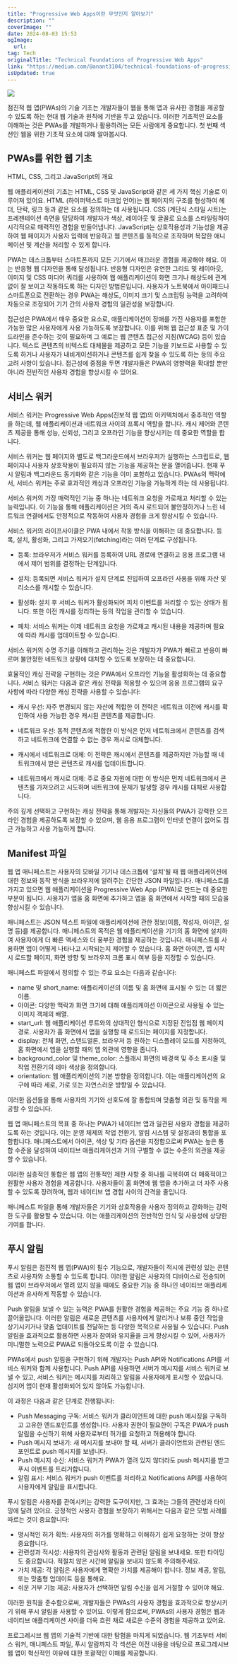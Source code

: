 ```yaml
---
title: "Progressive Web Apps이란 무엇인지 알아보기"
description: ""
coverImage: ""
date: 2024-08-03 15:53
ogImage: 
  url: 
tag: Tech
originalTitle: "Technical Foundations of Progressive Web Apps"
link: "https://medium.com/@anant3104/technical-foundations-of-progressive-web-apps-2aa1779b28bc"
isUpdated: true
---
```






<img src="/assets/img/TechnicalFoundationsofProgressiveWebApps_0.png" />

점진적 웹 앱(PWAs)의 기술 기초는 개발자들이 웹을 통해 앱과 유사한 경험을 제공할 수 있도록 하는 현대 웹 기술과 원칙에 기반을 두고 있습니다. 이러한 기초적인 요소를 이해하는 것은 PWAs를 개발하거나 활용하려는 모든 사람에게 중요합니다. 첫 번째 섹션인 웹을 위한 기초적 요소에 대해 알아봅시다.

## PWAs를 위한 웹 기초

HTML, CSS, 그리고 JavaScript의 개요

<div class="content-ad"></div>

웹 애플리케이션의 기초는 HTML, CSS 및 JavaScript와 같은 세 가지 핵심 기술로 이루어져 있어요. HTML (하이퍼텍스트 마크업 언어)는 웹 페이지의 구조를 형성하여 헤더, 단락, 링크 등과 같은 요소를 정의하는 데 사용됩니다. CSS (계단식 스타일 시트)는 프레젠테이션 측면을 담당하여 개발자가 색상, 레이아웃 및 글꼴로 요소를 스타일링하여 시각적으로 매력적인 경험을 만들어냅니다. JavaScript는 상호작용성과 기능성을 제공하여 웹 페이지가 사용자 입력에 반응하고 웹 콘텐츠를 동적으로 조작하며 복잡한 애니메이션 및 계산을 처리할 수 있게 합니다.

PWA는 데스크톱부터 스마트폰까지 모든 기기에서 매끄러운 경험을 제공해야 해요. 이는 반응형 웹 디자인을 통해 달성됩니다. 반응형 디자인은 유연한 그리드 및 레이아웃, 이미지 및 CSS 미디어 쿼리를 사용하여 웹 애플리케이션이 화면 크기나 해상도에 관계없이 잘 보이고 작동하도록 하는 디자인 방법론입니다. 사용자가 노트북에서 아이패드나 스마트폰으로 전환하는 경우 PWA는 해상도, 이미지 크기 및 스크립팅 능력을 고려하여 자동으로 조정되어 기기 간의 사용자 경험의 일관성을 보장합니다.

접근성은 PWA에서 매우 중요한 요소로, 애플리케이션이 장애를 가진 사용자를 포함한 가능한 많은 사용자에게 사용 가능하도록 보장합니다. 이를 위해 웹 접근성 표준 및 가이드라인을 준수하는 것이 필요하며 그 예로는 웹 콘텐츠 접근성 지침(WCAG) 등이 있습니다. 텍스트 콘텐츠의 비텍스트 대체물을 제공하고 모든 기능을 키보드로 사용할 수 있도록 하거나 사용자가 내비게이션하거나 콘텐츠를 쉽게 찾을 수 있도록 하는 등의 주요 고려 사항이 있습니다. 접근성에 중점을 두면 개발자들은 PWA의 영향력을 확대할 뿐만 아니라 전반적인 사용자 경험을 향상시킬 수 있어요.

## 서비스 워커

<div class="content-ad"></div>

서비스 워커는 Progressive Web Apps(진보적 웹 앱)의 아키텍처에서 중추적인 역할을 하는데, 웹 애플리케이션과 네트워크 사이의 프록시 역할을 합니다. 캐시 제어와 콘텐츠 제공을 통해 성능, 신뢰성, 그리고 오프라인 기능을 향상시키는 데 중요한 역할을 합니다.

서비스 워커는 웹 페이지와 별도로 백그라운드에서 브라우저가 실행하는 스크립트로, 웹 페이지나 사용자 상호작용이 필요하지 않는 기능을 제공하는 문을 열어줍니다. 현재 푸시 알림과 백그라운드 동기화와 같은 기능을 이미 포함하고 있습니다. PWAs의 맥락에서, 서비스 워커는 주로 효과적인 캐싱과 오프라인 기능을 가능하게 하는 데 사용됩니다.

서비스 워커의 가장 매력적인 기능 중 하나는 네트워크 요청을 가로채고 처리할 수 있는 능력입니다. 이 기능을 통해 애플리케이션은 거의 즉시 로드되어 불안정하거나 느린 네트워크 연결에서도 안정적으로 작동하여 사용자 경험을 크게 향상시킬 수 있습니다.

서비스 워커의 라이프사이클은 PWA 내에서 작동 방식을 이해하는 데 중요합니다. 등록, 설치, 활성화, 그리고 가져오기(fetching)라는 여러 단계로 구성됩니다.

<div class="content-ad"></div>

- 등록: 브라우저가 서비스 워커를 등록하여 URL 경로에 연결하고 응용 프로그램 내에서 제어 범위를 결정하는 단계입니다.

- 설치: 등록되면 서비스 워커가 설치 단계로 진입하여 오프라인 사용을 위해 자산 및 리소스를 캐시할 수 있습니다.

- 활성화: 설치 후 서비스 워커가 활성화되어 피치 이벤트를 처리할 수 있는 상태가 됩니다. 또한 이전 캐시를 정리하는 등의 작업을 관리할 수 있습니다.

- 페치: 서비스 워커는 이제 네트워크 요청을 가로채고 캐시된 내용을 제공하며 필요에 따라 캐시를 업데이트할 수 있습니다.

서비스 워커의 수명 주기를 이해하고 관리하는 것은 개발자가 PWA가 빠르고 반응이 빠르며 불안정한 네트워크 상황에 대처할 수 있도록 보장하는 데 중요합니다.

효율적인 캐싱 전략을 구현하는 것은 PWA에서 오프라인 기능을 활성화하는 데 중요합니다. 서비스 워커는 다음과 같은 캐싱 전략을 적용할 수 있으며 응용 프로그램의 요구 사항에 따라 다양한 캐싱 전략을 사용할 수 있습니다:

- 캐시 우선: 자주 변경되지 않는 자산에 적합한 이 전략은 네트워크 이전에 캐시를 확인하여 사용 가능한 경우 캐시된 콘텐츠를 제공합니다.

- 네트워크 우선: 동적 콘텐츠에 적합한 이 방식은 먼저 네트워크에서 콘텐츠를 검색하고 네트워크에 연결할 수 없는 경우 캐시로 대체합니다.

- 캐시에서 네트워크로 대체: 이 전략은 캐시에서 콘텐츠를 제공하지만 가능할 때 네트워크에서 받은 콘텐츠로 캐시를 업데이트합니다.

- 네트워크에서 캐시로 대체: 주로 중요 자원에 대한 이 방식은 먼저 네트워크에서 콘텐츠를 가져오려고 시도하며 네트워크에 문제가 발생할 경우 캐시를 대체로 사용합니다.

<div class="content-ad"></div>

주의 깊게 선택하고 구현하는 캐싱 전략을 통해 개발자는 자신들의 PWA가 강력한 오프라인 경험을 제공하도록 보장할 수 있으며, 웹 응용 프로그램이 인터넷 연결이 없어도 접근 가능하고 사용 가능하게 합니다.

## Manifest 파일

웹 앱 매니페스트는 사용자의 모바일 기기나 데스크톱에 '설치'될 때 웹 애플리케이션에 대한 정보와 동작 방식을 브라우저에 알려주는 간단한 JSON 파일입니다. 매니페스트를 가지고 있으면 웹 애플리케이션을 Progressive Web App (PWA)로 만드는 데 중요한 부분이 됩니다. 사용자가 앱을 홈 화면에 추가하고 앱을 홈 화면에서 시작할 때의 모습을 향상시킬 수 있습니다.

매니페스트는 JSON 텍스트 파일에 애플리케이션에 관한 정보(이름, 작성자, 아이콘, 설명 등)를 제공합니다. 매니페스트의 목적은 웹 애플리케이션을 기기의 홈 화면에 설치하여 사용자에게 더 빠른 액세스와 더 풍부한 경험을 제공하는 것입니다. 매니페스트를 사용하면 앱이 어떻게 나타나고 시작되는지 제어할 수 있습니다. 홈 화면 아이콘, 앱 시작 시 로드할 페이지, 화면 방향 및 브라우저 크롬 표시 여부 등을 지정할 수 있습니다.

<div class="content-ad"></div>

매니페스트 파일에서 정의할 수 있는 주요 요소는 다음과 같습니다:

- name 및 short_name: 애플리케이션의 이름 및 홈 화면에 표시될 수 있는 더 짧은 이름.
- 아이콘: 다양한 맥락과 화면 크기에 대해 애플리케이션 아이콘으로 사용될 수 있는 이미지 객체의 배열.
- start_url: 웹 애플리케이션 루트와의 상대적인 형식으로 지정된 진입점 웹 페이지 경로. 사용자가 홈 화면에서 앱을 실행할 때 로드되는 페이지를 지정합니다.
- display: 전체 화면, 스탠드얼론, 브라우저 등 원하는 디스플레이 모드를 지정하여, 홈 화면에서 앱을 실행할 때의 앱 외관에 영향을 줍니다.
- background_color 및 theme_color: 스플래시 화면의 배경색 및 주소 표시줄 및 작업 전환기의 테마 색상을 정의합니다.
- orientation: 웹 애플리케이션의 기본 방향을 정의합니다. 이는 애플리케이션의 요구에 따라 세로, 가로 또는 자연스러운 방향일 수 있습니다.

이러한 옵션들을 통해 사용자의 기기와 선호도에 잘 통합되며 맞춤형 외관 및 동작을 제공할 수 있습니다.

웹 앱 매니페스트의 목표 중 하나는 PWA가 네이티브 앱과 일관된 사용자 경험을 제공하도록 하는 것입니다. 이는 운영 체제의 작업 전환기, 알림 시스템 및 설정과의 통합을 포함합니다. 매니페스트에서 아이콘, 색상 및 기타 옵션을 지정함으로써 PWA는 높은 통합 수준을 달성하여 네이티브 애플리케이션과 거의 구별할 수 없는 수준의 외관을 제공할 수 있습니다.

<div class="content-ad"></div>

이러한 심층적인 통합은 웹 앱의 전통적인 제한 사항 중 하나를 극복하여 더 매혹적이고 원활한 사용자 경험을 제공합니다. 사용자들이 홈 화면에 웹 앱을 추가하고 더 자주 사용할 수 있도록 장려하며, 웹과 네이티브 앱 경험 사이의 간격을 줄입니다.

매니페스트 파일을 통해 개발자들은 기기와 상호작용을 사용자 정의하고 강화하는 강력한 도구를 활용할 수 있습니다. 이는 애플리케이션의 전반적인 인식 및 사용성에 상당한 기여를 합니다.

## 푸시 알림

푸시 알림은 점진적 웹 앱(PWA)의 필수 기능으로, 개발자들이 적시에 관련성 있는 콘텐츠로 사용자와 소통할 수 있도록 합니다. 이러한 알림은 사용자의 디바이스로 전송되어 웹 앱이 브라우저에서 열려 있지 않을 때에도 중요한 기능 중 하나인 네이티브 애플리케이션과 유사하게 작동할 수 있습니다.

<div class="content-ad"></div>

Push 알림을 보낼 수 있는 능력은 PWA를 원활한 경험을 제공하는 주요 기능 중 하나로 끌어올립니다. 이러한 알림은 새로운 콘텐츠를 사용자에게 알리거나 보류 중인 작업을 상기시키거나 맞춤 업데이트를 전달하는 등 다양한 목적으로 사용될 수 있습니다. Push 알림을 효과적으로 활용하면 사용자 참여와 유지율을 크게 향상시킬 수 있어, 사용자가 미니멀한 노력으로 PWA로 되돌아오도록 이끌 수 있습니다.

PWAs에서 push 알림을 구현하기 위해 개발자는 Push API와 Notifications API를 서비스 워커와 함께 사용합니다. Push API를 사용하면 서버가 메시지를 서비스 워커로 보낼 수 있고, 서비스 워커는 메시지를 처리하고 알림을 사용자에게 표시할 수 있습니다. 심지어 앱이 현재 활성화되어 있지 않아도 가능합니다.

이 과정은 다음과 같은 단계로 진행됩니다:

- Push Messaging 구독: 서비스 워커가 클라이언트에 대한 push 메시징을 구독하고 고유한 엔드포인트를 생성합니다. 사용자 권한이 필요한이 구독은 PWA가 push 알림을 수신하기 위해 사용자로부터 허가를 요청하고 허용해야 합니다.
- Push 메시지 보내기: 새 메시지를 보내야 할 때, 서버가 클라이언트와 관련된 엔드포인트로 push 메시지를 보냅니다.
- Push 메시지 수신: 서비스 워커가 PWA가 열려 있지 않더라도 push 메시지를 받고 푸시 이벤트를 트리거합니다.
- 알림 표시: 서비스 워커가 push 이벤트를 처리하고 Notifications API를 사용하여 사용자에게 알림을 표시합니다.

<div class="content-ad"></div>

푸시 알림은 사용자를 관여시키는 강력한 도구이지만, 그 효과는 그들의 관련성과 타이밍에 달려 있어요. 긍정적인 사용자 경험을 보장하기 위해서는 다음과 같은 모범 사례를 따르는 것이 중요합니다:

- 명시적인 허가 획득: 사용자의 허가를 명확하고 이해하기 쉽게 요청하는 것이 항상 중요합니다.
- 관련성과 적시성: 사용자의 관심사와 활동과 관련된 알림을 보내세요. 또한 타이밍도 중요합니다. 적절치 않은 시간에 알림을 보내지 않도록 주의해주세요.
- 가치 제공: 각 알림은 사용자에게 명확한 가치를 제공해야 합니다. 정보 제공, 알림, 또는 맞춤형 업데이트 등을 통해요.
- 쉬운 거부 기능 제공: 사용자가 선택하면 알림 수신을 쉽게 거절할 수 있어야 해요.

이러한 원칙을 준수함으로써, 개발자들은 PWAs의 사용자 경험을 효과적으로 향상시키기 위해 푸시 알림을 사용할 수 있어요. 이렇게 함으로써, PWAs의 사용자 경험은 웹과 네이티브 애플리케이션 사이를 더욱 흐린 채로 새로운 수준의 경험을 제공하고 있어요.

<div class="content-ad"></div>

프로그레시브 웹 앱의 기술적 기반에 대한 탐험을 마치게 되었습니다. 웹 기초부터 서비스 워커, 매니페스트 파일, 푸시 알람까지 각 섹션은 이전 내용을 바탕으로 프로그레시브 웹 앱이 혁신적인 이유에 대한 포괄적인 이해를 제공합니다.
